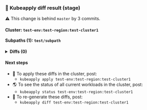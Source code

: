 ### 🔬 Kubeapply diff result (stage)
⚠️ This change is behind `master` by 3 commits.

#### Cluster: `test-env:test-region:test-cluster1`<br/><br/>Subpaths (1): `test/subpath`

<details>
<summary><b>Diffs (0)</b></summary>
<p>


```diff
these are diffs
```


</p>
</details>

#### Next steps

- 🤖 To apply these diffs in the cluster, post:
    - `kubeapply apply test-env:test-region:test-cluster1`
- 🌎 To see the status of all current workloads in the cluster, post:
    - `kubeapply status test-env:test-region:test-cluster1`
- 🔬 To re-generate these diffs, post:
    - `kubeapply diff test-env:test-region:test-cluster1`
